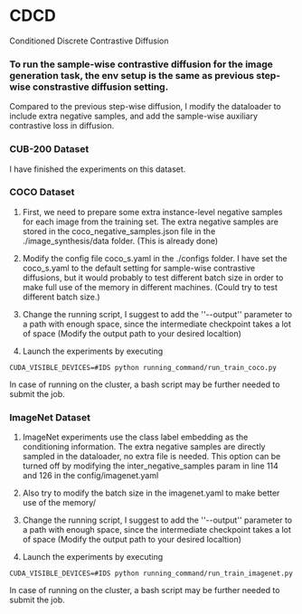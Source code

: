 # CDCD
 Conditioned Discrete Contrastive Diffusion

### To run the sample-wise contrastive diffusion for the image generation task, the env setup is the same as previous step-wise constrastive diffusion setting.
Compared to the previous step-wise diffusion, I modify the dataloader to include extra negative samples, and add the sample-wise auxiliary contrastive loss in diffusion.

### CUB-200 Dataset
I have finished the experiments on this dataset.

### COCO Dataset
1. First, we need to prepare some extra instance-level negative samples for each image from the training set. The extra negative samples are stored in the coco_negative_samples.json file in the ./image_synthesis/data folder. (This is already done)

2. Modify the config file coco_s.yaml in the ./configs folder. I have set the coco_s.yaml to the default setting for sample-wise contrastive diffusions, but it would probably to test different batch size in order to make full use of the memory in different machines. (Could try to test different batch size.)

3. Change the running script, I suggest to add the ''--output'' parameter to a path with enough space, since the intermediate checkpoint takes a lot of space (Modify the output path to your desired localtion)

4. Launch the experiments by executing 
```
CUDA_VISIBLE_DEVICES=#IDS python running_command/run_train_coco.py
```
In case of running on the cluster, a bash script may be further needed to submit the job.


### ImageNet Dataset
1. ImageNet experiments use the class label embedding as the conditioning information. The extra negative samples are directly sampled in the dataloader, no extra file is needed. This option can be turned off by modifying the inter_negative_samples param in line 114 and 126 in the config/imagenet.yaml

2. Also try to modify the batch size in the imagenet.yaml to make better use of the memory/

3. Change the running script, I suggest to add the ''--output'' parameter to a path with enough space, since the intermediate checkpoint takes a lot of space (Modify the output path to your desired localtion)

4. Launch the experiments by executing 
```
CUDA_VISIBLE_DEVICES=#IDS python running_command/run_train_imagenet.py
```
In case of running on the cluster, a bash script may be further needed to submit the job.